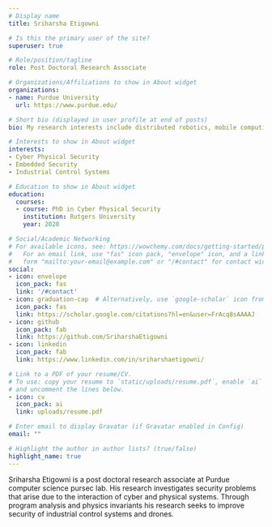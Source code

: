 ```yaml
---
# Display name
title: Sriharsha Etigowni

# Is this the primary user of the site?
superuser: true

# Role/position/tagline
role: Post Doctoral Research Associate

# Organizations/Affiliations to show in About widget
organizations:
- name: Purdue University
  url: https://www.purdue.edu/

# Short bio (displayed in user profile at end of posts)
bio: My research interests include distributed robotics, mobile computing and programmable matter.

# Interests to show in About widget
interests:
- Cyber Physical Security
- Embedded Security
- Industrial Control Systems

# Education to show in About widget
education:
  courses:
  - course: PhD in Cyber Physical Security
    institution: Rutgers University
    year: 2020

# Social/Academic Networking
# For available icons, see: https://wowchemy.com/docs/getting-started/page-builder/#icons
#   For an email link, use "fas" icon pack, "envelope" icon, and a link in the
#   form "mailto:your-email@example.com" or "/#contact" for contact widget.
social:
- icon: envelope
  icon_pack: fas
  link: '/#contact'
- icon: graduation-cap  # Alternatively, use `google-scholar` icon from `ai` icon pack
  icon_pack: fas
  link: https://scholar.google.com/citations?hl=en&user=FrAcq8sAAAAJ
- icon: github
  icon_pack: fab
  link: https://github.com/SriharshaEtigowni
- icon: linkedin
  icon_pack: fab
  link: https://www.linkedin.com/in/sriharshaetigowni/

# Link to a PDF of your resume/CV.
# To use: copy your resume to `static/uploads/resume.pdf`, enable `ai` icons in `params.toml`, 
# and uncomment the lines below.
- icon: cv
  icon_pack: ai
  link: uploads/resume.pdf

# Enter email to display Gravatar (if Gravatar enabled in Config)
email: ""

# Highlight the author in author lists? (true/false)
highlight_name: true
---
```


Sriharsha Etigowni is a post doctoral research associate at Purdue computer science pursec lab. His research investigates security problems that arise due to the interaction of cyber and physical systems.
Through program analysis and physics invariants his research seeks to improve security of industrial control systems and drones.